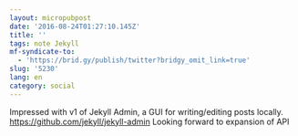 ```yaml
---
layout: micropubpost
date: '2016-08-24T01:27:10.145Z'
title: ''
tags: note Jekyll
mf-syndicate-to:
  - 'https://brid.gy/publish/twitter?bridgy_omit_link=true'
slug: '5230'
lang: en
category: social
---
```

Impressed with v1 of Jekyll Admin, a GUI for writing/editing posts locally. <https://github.com/jekyll/jekyll-admin> Looking forward to expansion of API
